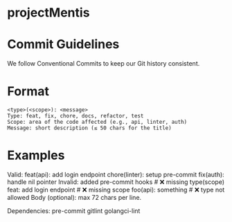 # projectMentis

# Commit Guidelines
We follow Conventional Commits to keep our Git history consistent.

# Format
    <type>(<scope>): <message>
    Type: feat, fix, chore, docs, refactor, test
    Scope: area of the code affected (e.g., api, linter, auth)
    Message: short description (≤ 50 chars for the title)
# Examples
Valid:
    feat(api): add login endpoint
    chore(linter): setup pre-commit
    fix(auth): handle nil pointer
Invalid:
    added pre-commit hooks       # ❌ missing type(scope)
    feat: add login endpoint     # ❌ missing scope
    foo(api): something          # ❌ type not allowed
Body (optional): max 72 chars per line.

Dependencies:
    pre-commit
    gitlint
    golangci-lint